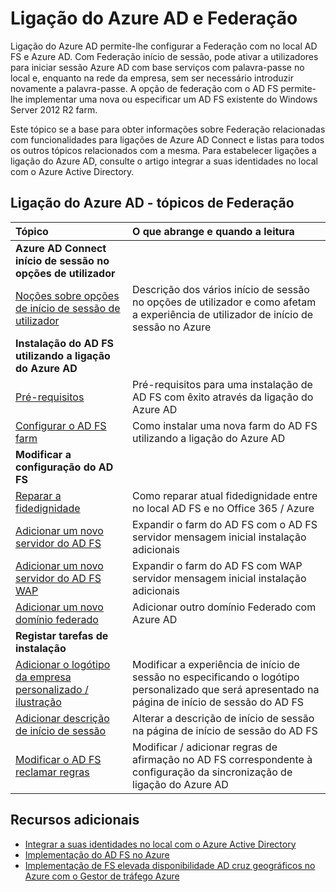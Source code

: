 <properties
    pageTitle="Ligação do Azure AD e Federação | Microsoft Azure"
    description="Esta página é a localização central para toda a documentação relativamente ao operações de AD FS utilizando a ligação do Azure AD"
    services="active-directory"
    documentationCenter=""
    authors="anandyadavmsft"
    manager="femila"
    editor=""/>

<tags
    ms.service="active-directory"
    ms.workload="identity"
    ms.tgt_pltfrm="na"
    ms.devlang="na"
    ms.topic="article"
    ms.date="10/03/2016"
    ms.author="anandy"/>


# <a name="azure-ad-connect-and-federation"></a>Ligação do Azure AD e Federação

Ligação do Azure AD permite-lhe configurar a Federação com no local AD FS e Azure AD. Com Federação início de sessão, pode ativar a utilizadores para iniciar sessão Azure AD com base serviços com palavra-passe no local e, enquanto na rede da empresa, sem ser necessário introduzir novamente a palavra-passe. A opção de federação com o AD FS permite-lhe implementar uma nova ou especificar um AD FS existente do Windows Server 2012 R2 farm.

Este tópico se a base para obter informações sobre Federação relacionadas com funcionalidades para ligações de Azure AD Connect e listas para todos os outros tópicos relacionados com a mesma. Para estabelecer ligações a ligação do Azure AD, consulte o artigo integrar a suas identidades no local com o Azure Active Directory.

## <a name="azure-ad-connect---federation-topics"></a>Ligação do Azure AD - tópicos de Federação

| Tópico | O que abrange e quando a leitura |
|:------|:-----------|
| **Azure AD Connect início de sessão no opções de utilizador** ||
| [Noções sobre opções de início de sessão de utilizador](active-directory-aadconnect-user-signin.md) | Descrição dos vários início de sessão no opções de utilizador e como afetam a experiência de utilizador de início de sessão no Azure |
| **Instalação do AD FS utilizando a ligação do Azure AD**||
| [Pré-requisitos](active-directory-aadconnect-get-started-custom.md#ad-fs-configuration-pre-requisites) | Pré-requisitos para uma instalação de AD FS com êxito através da ligação do Azure AD|
| [Configurar o AD FS farm](active-directory-aadconnect-get-started-custom.md#configuring-federation-with-ad-fs) | Como instalar uma nova farm do AD FS utilizando a ligação do Azure AD |
| **Modificar a configuração do AD FS** | |
| [Reparar a fidedignidade](active-directory-aadconnect-federation-management.md#reparing-the-trust) | Como reparar atual fidedignidade entre no local AD FS e no Office 365 / Azure |
| [Adicionar um novo servidor do AD FS](active-directory-aadconnect-federation-management.md#adding-a-new-ad-fs-server) | Expandir o farm do AD FS com o AD FS servidor mensagem inicial instalação adicionais |
| [Adicionar um novo servidor do AD FS WAP](active-directory-aadconnect-federation-management.md#adding-a-new-wap-server) | Expandir o farm do AD FS com WAP servidor mensagem inicial instalação adicionais |
| [Adicionar um novo domínio federado](active-directory-aadconnect-federation-management.md#add-a-new-federated-domain) | Adicionar outro domínio Federado com Azure AD |
|**Registar tarefas de instalação**||
| [Adicionar o logótipo da empresa personalizado / ilustração](active-directory-aadconnect-federation-management.md#add-custom-company-logo-or-illustration)| Modificar a experiência de início de sessão no especificando o logótipo personalizado que será apresentado na página de início de sessão do AD FS |
| [Adicionar descrição de início de sessão](active-directory-aadconnect-federation-management.md#add-sign-in-description) | Alterar a descrição de início de sessão na página de início de sessão do AD FS | 
| [Modificar o AD FS reclamar regras](active-directory-aadconnect-federation-management.md#modifying-ad-fs-claim-rules) | Modificar / adicionar regras de afirmação no AD FS correspondente à configuração da sincronização de ligação do Azure AD |


## <a name="additional-resources"></a>Recursos adicionais

* [Integrar a suas identidades no local com o Azure Active Directory](active-directory-aadconnect.md)
* [Implementação do AD FS no Azure](active-directory-aadconnect-azure-adfs.md)
* [Implementação de FS elevada disponibilidade AD cruz geográficos no Azure com o Gestor de tráfego Azure](active-directory-adfs-in-azure-with-azure-traffic-manager.md)


